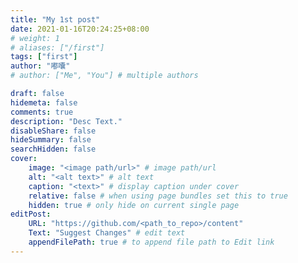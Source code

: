 ```yaml
---
title: "My 1st post"
date: 2021-01-16T20:24:25+08:00
# weight: 1
# aliases: ["/first"]
tags: ["first"]
author: "嘟囔"
# author: ["Me", "You"] # multiple authors

draft: false
hidemeta: false
comments: true
description: "Desc Text."
disableShare: false
hideSummary: false
searchHidden: false
cover:
    image: "<image path/url>" # image path/url
    alt: "<alt text>" # alt text
    caption: "<text>" # display caption under cover
    relative: false # when using page bundles set this to true
    hidden: true # only hide on current single page
editPost:
    URL: "https://github.com/<path_to_repo>/content"
    Text: "Suggest Changes" # edit text
    appendFilePath: true # to append file path to Edit link
---
```

